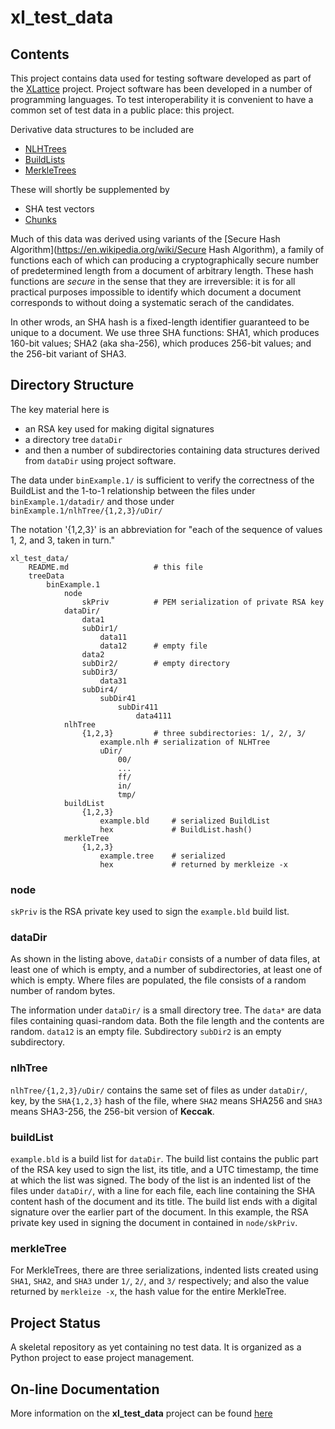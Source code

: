 # xl_test_data

## Contents

This project contains data used for testing software developed as part of
the
[XLattice](https://jddixon.github.io/xlattice)
project.  Project software has been developed in a number of programming
languages.
To test interoperability it is convenient to have a common set of test
data in a public place: this project.

Derivative data structures to be included are

* [NLHTrees](https://jddixon.github.io/nlhtree_py)
* [BuildLists](https://jddixon.github.io/buildList)
* [MerkleTrees](https://jddixon.github.io/merkletree)

These will shortly be supplemented by

* SHA test vectors
* [Chunks](https://jddixon.github.io/xlattice/chunks.html)

Much of this data was derived using variants of the
[Secure Hash Algorithm](https://en.wikipedia.org/wiki/Secure Hash Algorithm),
a family of functions each of which can producing a cryptographically secure
number of predetermined length from a document of arbitrary length.
These hash functions are *secure* in the sense that they are irreversible:
it is for all practical purposes impossible to identify which document a
document corresponds to without doing a systematic serach of the candidates.

In other wrods, an SHA hash is a fixed-length identifier guaranteed to be
unique to a document.  We use three SHA functions: SHA1, which produces
160-bit values; SHA2 (aka sha-256), which produces 256-bit values; and
the 256-bit variant of SHA3.

## Directory Structure

The key material here is

* an RSA key used for making digital signatures
* a directory tree `dataDir`
* and then a number of subdirectories containing data structures derived
    from `dataDir` using project software.

The data under `binExample.1/` is sufficient to verify the correctness of
the BuildList and the 1-to-1 relationship between the files under
`binExample.1/datadir/` and those under `binExample.1/nlhTree/{1,2,3}/uDir/`

The notation '{1,2,3}' is an abbreviation for "each of the sequence
of values 1, 2, and 3, taken in turn."

    xl_test_data/
        README.md                   # this file
        treeData
            binExample.1
                node
                    skPriv          # PEM serialization of private RSA key
                dataDir/
                    data1
                    subDir1/
                        data11
                        data12      # empty file
                    data2
                    subDir2/        # empty directory
                    subDir3/
                        data31
                    subDir4/
                        subDir41
                            subDir411
                                data4111
                nlhTree
                    {1,2,3}         # three subdirectories: 1/, 2/, 3/
                        example.nlh # serialization of NLHTree
                        uDir/
                            00/
                            ...
                            ff/
                            in/
                            tmp/
                buildList
                    {1,2,3}
                        example.bld     # serialized BuildList
                        hex             # BuildList.hash()
                merkleTree
                    {1,2,3}
                        example.tree    # serialized
                        hex             # returned by merkleize -x


### node

`skPriv` is the RSA private key used to sign the `example.bld`
build list.

### dataDir

As shown in the listing above,
`dataDir` consists of a
number of data files, at least one of which is empty, and a number of
subdirectories, at least one of which is empty.  Where files are populated,
the file consists of a random number of random bytes.

The information under `dataDir/` is a small directory tree.
The `data*` are data files containing quasi-random data.  Both the
file length and the contents are random.  `data12` is an empty file.
Subdirectory `subDir2` is an empty subdirectory.

### nlhTree

`nlhTree/{1,2,3}/uDir/` contains the same set of files as under `dataDir/`,
key, by the `SHA{1,2,3}` hash of the file, where `SHA2` means SHA256
and `SHA3` means SHA3-256, the 256-bit version of **Keccak**.

### buildList

`example.bld` is a build list for `dataDir`.  The build list contains
the public part of the RSA key used to sign the list, its title,
and a UTC timestamp, the time at which the list was signed.  The
body of the list is an indented list of the files under `dataDir/`,
with a line for each file, each line containing the SHA content
hash of the document and its title.  The build list ends with a
digital signature over the earlier part of the document.  In this
example, the RSA private key used in signing the document in
contained in `node/skPriv`.

### merkleTree

For MerkleTrees, there are three serializations, indented lists
created using `SHA1`, `SHA2`, and `SHA3` under `1/`, `2/`, and `3/`
respectively; and also the value returned by `merkleize -x`, the hash value
for the entire MerkleTree.

## Project Status

A skeletal repository as yet containing no test data.  It is organized as
a Python project to ease project management.


## On-line Documentation

More information on the **xl_test_data** project can be found
[here](https://jddixon.github.io/xl_test_data)
